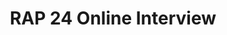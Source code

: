 ---
title: RAP 24 Online Interview
redirect_to: https://ateneo-edu.zoom.us/j/2122162024?pwd=1VUgj0yMAMbmQJeQRggnfPkYsgpxIi.1&omn=83500742275
redirect_from: 
  - /RAP24OnlineInterview
  - /rap24onlineinterview
---